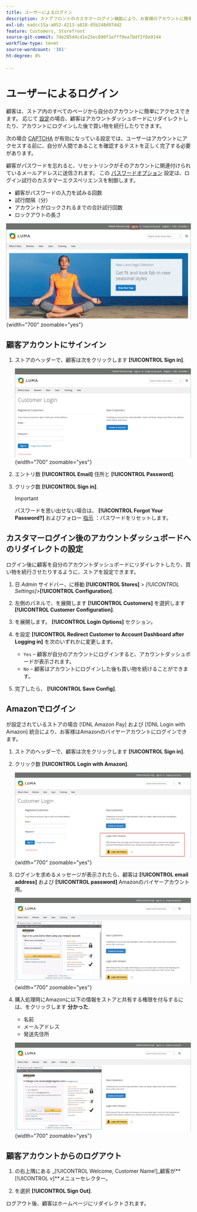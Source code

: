 ```yaml
---
title: ユーザーによるログイン
description: ストアフロントのカスタマーログイン機能により、お客様のアカウントに簡単にアクセスできます。
exl-id: eadcc15a-a052-4213-a818-d5b248d974d2
feature: Customers, Storefront
source-git-commit: 7de285d4cd1e25ec890f1efff9ea7bdf2f0a9144
workflow-type: tm+mt
source-wordcount: '381'
ht-degree: 0%

---
```


# ユーザーによるログイン

顧客は、ストア内のすべてのページから自分のアカウントに簡単にアクセスできます。 応じて [設定](../customers/account-options-new.md)の場合、顧客はアカウントダッシュボードにリダイレクトしたり、アカウントにログインした後で買い物を続行したりできます。

次の場合 [CAPTCHA](../systems/security-captcha.md) が有効になっている設定では、ユーザーはアカウントにアクセスする前に、自分が人間であることを確認するテストを正しく完了する必要があります。

顧客がパスワードを忘れると、リセットリンクがそのアカウントに関連付けられているメールアドレスに送信されます。 この [パスワードオプション](../customers/password-options.md) 設定は、ログイン試行のカスタマーエクスペリエンスを制御します。

- 顧客がパスワードの入力を試みる回数
- 試行間隔（分）
- アカウントがロックされるまでの合計試行回数
- ロックアウトの長さ

![ストアフロントヘッダーのサインインリンク](assets/storefront-sign-in-create-account.png){width="700" zoomable="yes"}

## 顧客アカウントにサインイン

1. ストアのヘッダーで、顧客は次をクリックします **[!UICONTROL Sign in]**.

   ![カスタマーログイン](assets/login.png){width="700" zoomable="yes"}

1. エントリ数 **[!UICONTROL Email]** 住所と **[!UICONTROL Password]**.

1. クリック数 **[!UICONTROL Sign in]**.

   >[!IMPORTANT]
   >
   >パスワードを思い出せない場合は、 **[!UICONTROL Forgot Your Password?]** およびフォロー [指示](../customers/password-reset.md) ：パスワードをリセットします。

## カスタマーログイン後のアカウントダッシュボードへのリダイレクトの設定

ログイン後に顧客を自分のアカウントダッシュボードにリダイレクトしたり、買い物を続行させたりするように、ストアを設定できます。

1. 日 _Admin_ サイドバー、に移動 **[!UICONTROL Stores]** > _[!UICONTROL Settings]_>**[!UICONTROL Configuration]**.

1. 左側のパネルで、を展開します **[!UICONTROL Customers]** を選択します **[!UICONTROL Customer Configuration]**.

1. を展開します。 **[!UICONTROL Login Options]** セクション。

1. を設定 **[!UICONTROL Redirect Customer to Account Dashboard after Logging in]** を次のいずれかに変更します。

   - `Yes`  – 顧客が自分のアカウントにログインすると、アカウントダッシュボードが表示されます。
   - `No`  – 顧客はアカウントにログインした後も買い物を続けることができます。

1. 完了したら、 **[!UICONTROL Save Config]**.

## Amazonでログイン

が設定されているストアの場合 [!DNL Amazon Pay] および [!DNL Login with Amazon] 統合により、お客様はAmazonのバイヤーアカウントにログインできます。

1. ストアのヘッダーで、顧客は次をクリックします **[!UICONTROL Sign in]**.

1. クリック数 **[!UICONTROL Login with Amazon]**.

   ![Amazonでログイン](assets/amazon-pay.png){width="700" zoomable="yes"}

1. ログインを求めるメッセージが表示されたら、顧客は **[!UICONTROL email address]** および **[!UICONTROL password]** Amazonのバイヤーアカウント用。

   ![Amazon資格情報の入力](assets/amazon-popup1.png){width="700" zoomable="yes"}

1. 購入処理時にAmazonに以下の情報をストアと共有する権限を付与するには、をクリックします **分かった**.

   - 名前
   - メールアドレス
   - 発送先住所

   ![データ共有の権限を付与](assets/amazon-popup2.png){width="700" zoomable="yes"}

## 顧客アカウントからのログアウト

1. の右上隅にある  _[!UICONTROL Welcome, Customer Name!]_顧客が&#x200B;**[!UICONTROL v]**メニューセレクター。

1. を選択 **[!UICONTROL Sign Out]**.

ログアウト後、顧客はホームページにリダイレクトされます。
